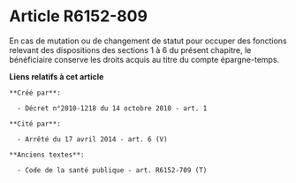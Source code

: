 # Article R6152-809

En cas de mutation ou de changement de statut pour occuper des fonctions relevant des dispositions des sections 1 à 6 du
présent chapitre, le bénéficiaire conserve les droits acquis au titre du compte épargne-temps.

**Liens relatifs à cet article**

	**Créé par**:

	  - Décret n°2010-1218 du 14 octobre 2010 - art. 1

	**Cité par**:

	  - Arrêté du 17 avril 2014 - art. 6 (V)

	**Anciens textes**:

	  - Code de la santé publique - art. R6152-709 (T)
